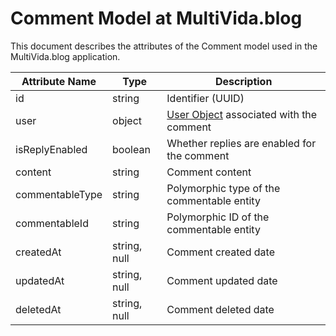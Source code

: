 # Comment Model at MultiVida.blog

This document describes the attributes of the Comment model used in the MultiVida.blog application.

| Attribute Name   | Type        | Description                                 |
|------------------|-------------|---------------------------------------------|
| id               | string      | Identifier (UUID)                           |
| user             | object      | [User Object](/rest-api/entities/user#user) associated with the comment |
| isReplyEnabled   | boolean     | Whether replies are enabled for the comment |
| content          | string      | Comment content                             |
| commentableType  | string      | Polymorphic type of the commentable entity  |
| commentableId    | string      | Polymorphic ID of the commentable entity    |
| createdAt        | string, null| Comment created date                        |
| updatedAt        | string, null| Comment updated date                        |
| deletedAt        | string, null| Comment deleted date                        |
